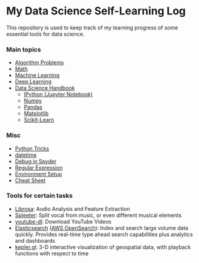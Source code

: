 # My Data Science Self-Learning Log

This repository is used to keep track of my learning progress of some essential tools for data science.

### Main topics

- [Algorithm Problems](algorithm_problems)
- [Math](math)
- [Machine Learning](machine_learning)
- [Deep Learning](deep_learning)
- [Data Science Handbook](ds_handbook)
  - [IPython (Jupyter Notebook)](ds_handbook/ipython)
  - [Numpy](ds_handbook/numpy)
  - [Pandas](ds_handbook/pandas)
  - [Matplotlib](ds_handbook/matplotlib)
  - [Scikit-Learn](ds_handbook/sklearn)

### Misc

- [Python Tricks](misc/python_tricks)
- [datetime](misc/datetime)
- [Debug in Spyder](misc/debug_in_spyder)
- [Regular Expression](misc/regex)
- [Environment Setup](misc/environment_setup)
- [Cheat Sheet](misc/cheatsheet)



### Tools for certain tasks
- [Librosa](https://librosa.org/doc/latest/index.html): Audio Analysis and Feature Extraction
- [Spleeter](https://github.com/deezer/spleeter): Split vocal from music, or even different musical elements
- [youtube-dl](https://github.com/ytdl-org/youtube-dl/blob/master/README.md#readme): Download YouTube Videos
- [Elasticsearch](https://www.elastic.co/guide/en/elasticsearch/reference/current/index.html) ([AWS OpenSearch](https://aws.amazon.com/opensearch-service/)): Index and search large volume data quickly. Provides real-time type ahead search capabilities plus analytics and dashboards
- [kepler.gl](kepler.gl): 3-D interactive visualization of geospatial data, with playback functions with respect to time





